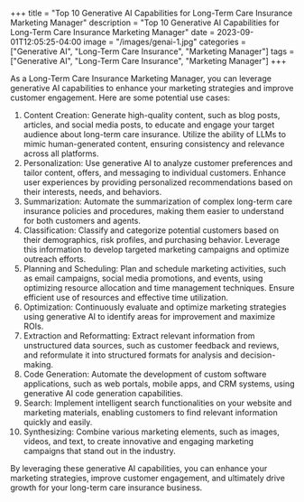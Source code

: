 +++
title = "Top 10 Generative AI Capabilities for Long-Term Care Insurance Marketing Manager"
description = "Top 10 Generative AI Capabilities for Long-Term Care Insurance Marketing Manager"
date = 2023-09-01T12:05:25-04:00
image = "/images/genai-1.jpg"
categories = ["Generative AI", "Long-Term Care Insurance", "Marketing Manager"]
tags = ["Generative AI", "Long-Term Care Insurance", "Marketing Manager"]
+++

As a Long-Term Care Insurance Marketing Manager, you can leverage generative AI capabilities to enhance your marketing strategies and improve customer engagement. Here are some potential use cases:

1. Content Creation: Generate high-quality content, such as blog posts, articles, and social media posts, to educate and engage your target audience about long-term care insurance. Utilize the ability of LLMs to mimic human-generated content, ensuring consistency and relevance across all platforms.
2. Personalization: Use generative AI to analyze customer preferences and tailor content, offers, and messaging to individual customers. Enhance user experiences by providing personalized recommendations based on their interests, needs, and behaviors.
3. Summarization: Automate the summarization of complex long-term care insurance policies and procedures, making them easier to understand for both customers and agents.
4. Classification: Classify and categorize potential customers based on their demographics, risk profiles, and purchasing behavior. Leverage this information to develop targeted marketing campaigns and optimize outreach efforts.
5. Planning and Scheduling: Plan and schedule marketing activities, such as email campaigns, social media promotions, and events, using optimizing resource allocation and time management techniques. Ensure efficient use of resources and effective time utilization.
6. Optimization: Continuously evaluate and optimize marketing strategies using generative AI to identify areas for improvement and maximize ROIs.
7. Extraction and Reformatting: Extract relevant information from unstructured data sources, such as customer feedback and reviews, and reformulate it into structured formats for analysis and decision-making.
8. Code Generation: Automate the development of custom software applications, such as web portals, mobile apps, and CRM systems, using generative AI code generation capabilities.
9. Search: Implement intelligent search functionalities on your website and marketing materials, enabling customers to find relevant information quickly and easily.
10. Synthesizing: Combine various marketing elements, such as images, videos, and text, to create innovative and engaging marketing campaigns that stand out in the industry.

By leveraging these generative AI capabilities, you can enhance your marketing strategies, improve customer engagement, and ultimately drive growth for your long-term care insurance business.